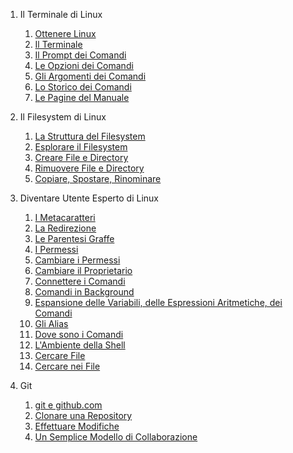 1. Il Terminale di Linux

   1. [Ottenere Linux](./terminale_linux/ottenere_linux.md)
   1. [Il Terminale](./terminale_linux/terminale.md)
   1. [Il Prompt dei Comandi](./terminale_linux/prompt.md)
   1. [Le Opzioni dei Comandi](./terminale_linux/opzioni.md)
   1. [Gli Argomenti dei Comandi](./terminale_linux/argomenti.md)
   1. [Lo Storico dei Comandi](./terminale_linux/storico.md)
   1. [Le Pagine del Manuale](./terminale_linux/manuale.md)

1. Il Filesystem di Linux

   1. [La Struttura del Filesystem](./filesystem_linux/struttura.md)
   1. [Esplorare il Filesystem](./filesystem_linux/esplorare.md)
   1. [Creare File e Directory](./filesystem_linux/directory.md)
   1. [Rimuovere File e Directory](./filesystem_linux/rimuovere.md)
   1. [Copiare, Spostare, Rinominare](./filesystem_linux/cpmv.md)

1. Diventare Utente Esperto di Linux

   1. [I Metacaratteri](./poweruser_linux/metacaratteri.md)
   1. [La Redirezione](./poweruser_linux/redirezione.md)
   1. [Le Parentesi Graffe](./poweruser_linux/graffe.md)
   1. [I Permessi](./poweruser_linux/permessi.md)
   1. [Cambiare i Permessi](./poweruser_linux/cambiare_permessi.md)
   1. [Cambiare il Proprietario](./poweruser_linux/cambiare_proprietario.md)
   1. [Connettere i Comandi](./poweruser_linux/pipes.md)
   1. [Comandi in Background](./poweruser_linux/background.md)
   1. [Espansione delle Variabili, delle Espressioni Aritmetiche, dei Comandi](./poweruser_linux/espansione.md)
   1. [Gli Alias](./poweruser_linux/alias.md)
   1. [Dove sono i Comandi](./poweruser_linux/dove.md)
   1. [L'Ambiente della Shell](./poweruser_linux/ambiente.md)
   1. [Cercare File](./poweruser_linux/cercare.md)
   1. [Cercare nei File](./poweruser_linux/grep.md)

1. Git

   1. [git e github.com](./git/git_github.md)
   1. [Clonare una Repository](./git/clonare.md)
   1. [Effettuare Modifiche](./git/modificare.md)
   1. [Un Semplice Modello di Collaborazione](./git/collaborare.md)
